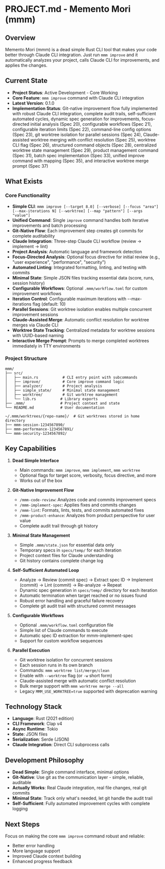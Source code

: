 # PROJECT.md - Memento Mori (mmm)

## Overview

Memento Mori (mmm) is a dead simple Rust CLI tool that makes your code better through Claude CLI integration. Just run `mmm improve` and it automatically analyzes your project, calls Claude CLI for improvements, and applies the changes.

## Current State

- **Project Status**: Active Development - Core Working
- **Core Feature**: `mmm improve` command with Claude CLI integration
- **Latest Version**: 0.1.0
- **Implementation Status**: Git-native improvement flow fully implemented with robust Claude CLI integration, complete audit trails, self-sufficient automated cycles, dynamic spec generation for improvements, focus-directed initial analysis (Spec 20), configurable workflows (Spec 21), configurable iteration limits (Spec 22), command-line config options (Spec 23), git worktree isolation for parallel sessions (Spec 24), Claude-assisted worktree merging with conflict resolution (Spec 25), worktree CLI flag (Spec 26), structured command objects (Spec 28), centralized worktree state management (Spec 29), product management command (Spec 31), batch spec implementation (Spec 33), unified improve command with mapping (Spec 35), and interactive worktree merge prompt (Spec 37)

## What Exists

### Core Functionality
- **Simple CLI**: `mmm improve [--target 8.0] [--verbose] [--focus "area"] [--max-iterations N] [--worktree] [--map "pattern"] [--args "value"]`
- **Unified Command**: Single `improve` command handles both iterative improvements and batch processing
- **Git-Native Flow**: Each improvement step creates git commits for complete auditability
- **Claude Integration**: Three-step Claude CLI workflow (review → implement → lint)
- **Project Analysis**: Automatic language and framework detection
- **Focus-Directed Analysis**: Optional focus directive for initial review (e.g., "user experience", "performance", "security")
- **Automated Linting**: Integrated formatting, linting, and testing with commits
- **Minimal State**: Simple JSON files tracking essential data (score, runs, session history)
- **Configurable Workflows**: Optional `.mmm/workflow.toml` for custom improvement workflows
- **Iteration Control**: Configurable maximum iterations with --max-iterations flag (default: 10)
- **Parallel Sessions**: Git worktree isolation enables multiple concurrent improvement sessions
- **Claude-Assisted Merge**: Automatic conflict resolution for worktree merges via Claude CLI
- **Worktree State Tracking**: Centralized metadata for worktree sessions with UUID-based naming
- **Interactive Merge Prompt**: Prompts to merge completed worktrees immediately in TTY environments

### Project Structure
```
mmm/
├── src/
│   ├── main.rs           # CLI entry point with subcommands
│   ├── improve/          # Core improve command logic
│   ├── analyzer/         # Project analysis
│   ├── simple_state/     # Minimal state management
│   ├── worktree/         # Git worktree management
│   └── lib.rs           # Library exports
├── .mmm/                # Project context and state
└── README.md            # User documentation

~/.mmm/worktrees/{repo-name}/  # Git worktrees stored in home directory
├── mmm-session-1234567890/
├── mmm-performance-1234567891/
└── mmm-security-1234567892/
```

## Key Capabilities

1. **Dead Simple Interface**
   - Main commands: `mmm improve`, `mmm implement`, `mmm worktree`
   - Optional flags for target score, verbosity, focus directive, and more
   - Works out of the box

2. **Git-Native Improvement Flow**
   - `/mmm-code-review`: Analyzes code and commits improvement specs
   - `/mmm-implement-spec`: Applies fixes and commits changes
   - `/mmm-lint`: Formats, lints, tests, and commits automated fixes
   - `/mmm-product-enhance`: Analyzes from product perspective for user value
   - Complete audit trail through git history

3. **Minimal State Management**
   - Simple `.mmm/state.json` for essential data only
   - Temporary specs in `specs/temp/` for each iteration
   - Project context files for Claude understanding
   - Git history contains complete change log

4. **Self-Sufficient Automated Loop**
   - Analyze → Review (commit spec) → Extract spec ID → Implement (commit) → Lint (commit) → Re-analyze → Repeat
   - Dynamic spec generation in `specs/temp/` directory for each iteration
   - Automatic termination when target reached or no issues found
   - Robust error handling and graceful failure recovery
   - Complete git audit trail with structured commit messages

5. **Configurable Workflows**
   - Optional `.mmm/workflow.toml` configuration file
   - Simple list of Claude commands to execute
   - Automatic spec ID extraction for mmm-implement-spec
   - Support for custom workflow sequences

6. **Parallel Execution**
   - Git worktree isolation for concurrent sessions
   - Each session runs in its own branch
   - Commands: `mmm worktree list/merge/clean`
   - Enable with `--worktree` flag (or `-w` short form)
   - Claude-assisted merge with automatic conflict resolution
   - Bulk merge support with `mmm worktree merge --all`
   - Legacy `MMM_USE_WORKTREE=true` supported with deprecation warning

## Technology Stack

- **Language**: Rust (2021 edition)
- **CLI Framework**: Clap v4
- **Async Runtime**: Tokio
- **State**: JSON files
- **Serialization**: Serde (JSON)
- **Claude Integration**: Direct CLI subprocess calls

## Development Philosophy

- **Dead Simple**: Single command interface, minimal options
- **Git-Native**: Use git as the communication layer - simple, reliable, auditable
- **Actually Works**: Real Claude integration, real file changes, real git commits
- **Minimal State**: Track only what's needed, let git handle the audit trail
- **Self-Sufficient**: Fully automated improvement cycles with complete logging

## Next Steps

Focus on making the core `mmm improve` command robust and reliable:
- Better error handling
- More language support
- Improved Claude context building
- Enhanced progress feedback